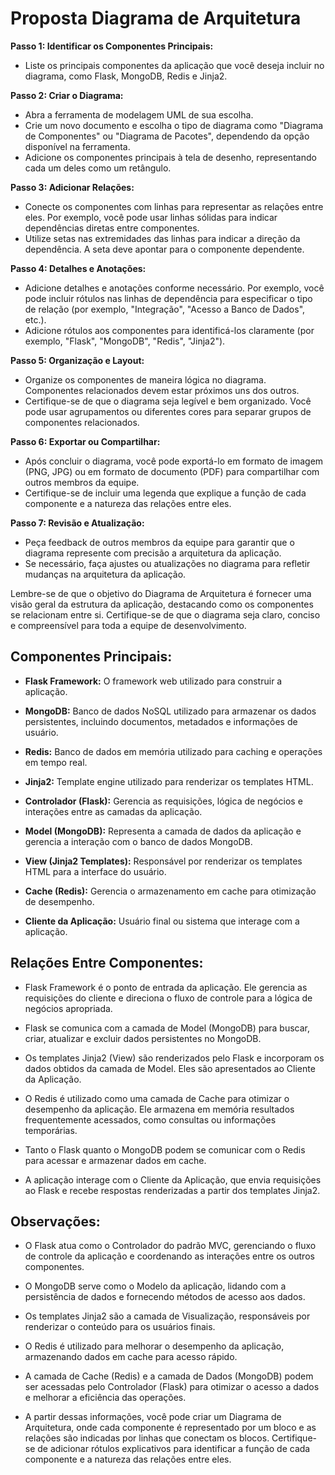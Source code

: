 # Proposta Diagrama de Arquitetura

**Passo 1: Identificar os Componentes Principais:**

- Liste os principais componentes da aplicação que você deseja incluir no diagrama, como Flask, MongoDB, Redis e Jinja2.

**Passo 2: Criar o Diagrama:**

- Abra a ferramenta de modelagem UML de sua escolha.
- Crie um novo documento e escolha o tipo de diagrama como "Diagrama de Componentes" ou "Diagrama de Pacotes", dependendo da opção disponível na ferramenta.
- Adicione os componentes principais à tela de desenho, representando cada um deles como um retângulo.

**Passo 3: Adicionar Relações:**

- Conecte os componentes com linhas para representar as relações entre eles. Por exemplo, você pode usar linhas sólidas para indicar dependências diretas entre componentes.
- Utilize setas nas extremidades das linhas para indicar a direção da dependência. A seta deve apontar para o componente dependente.

**Passo 4: Detalhes e Anotações:**

- Adicione detalhes e anotações conforme necessário. Por exemplo, você pode incluir rótulos nas linhas de dependência para especificar o tipo de relação (por exemplo, "Integração", "Acesso a Banco de Dados", etc.).
- Adicione rótulos aos componentes para identificá-los claramente (por exemplo, "Flask", "MongoDB", "Redis", "Jinja2").

**Passo 5: Organização e Layout:**

- Organize os componentes de maneira lógica no diagrama. Componentes relacionados devem estar próximos uns dos outros.
- Certifique-se de que o diagrama seja legível e bem organizado. Você pode usar agrupamentos ou diferentes cores para separar grupos de componentes relacionados.

**Passo 6: Exportar ou Compartilhar:**

- Após concluir o diagrama, você pode exportá-lo em formato de imagem (PNG, JPG) ou em formato de documento (PDF) para compartilhar com outros membros da equipe.
- Certifique-se de incluir uma legenda que explique a função de cada componente e a natureza das relações entre eles.

**Passo 7: Revisão e Atualização:**

- Peça feedback de outros membros da equipe para garantir que o diagrama represente com precisão a arquitetura da aplicação.
- Se necessário, faça ajustes ou atualizações no diagrama para refletir mudanças na arquitetura da aplicação.

Lembre-se de que o objetivo do Diagrama de Arquitetura é fornecer uma visão geral da estrutura da aplicação, destacando como os componentes se relacionam entre si. Certifique-se de que o diagrama seja claro, conciso e compreensível para toda a equipe de desenvolvimento.

## Componentes Principais:

- **Flask Framework:** O framework web utilizado para construir a aplicação.

- **MongoDB:** Banco de dados NoSQL utilizado para armazenar os dados persistentes, incluindo documentos, metadados e informações de usuário.

- **Redis:** Banco de dados em memória utilizado para caching e operações em tempo real.

- **Jinja2:** Template engine utilizado para renderizar os templates HTML.

- **Controlador (Flask):** Gerencia as requisições, lógica de negócios e interações entre as camadas da aplicação.

- **Model (MongoDB):** Representa a camada de dados da aplicação e gerencia a interação com o banco de dados MongoDB.

- **View (Jinja2 Templates):** Responsável por renderizar os templates HTML para a interface do usuário.

- **Cache (Redis):** Gerencia o armazenamento em cache para otimização de desempenho.

- **Cliente da Aplicação:** Usuário final ou sistema que interage com a aplicação.

## Relações Entre Componentes:

- Flask Framework é o ponto de entrada da aplicação. Ele gerencia as requisições do cliente e direciona o fluxo de controle para a lógica de negócios apropriada.

- Flask se comunica com a camada de Model (MongoDB) para buscar, criar, atualizar e excluir dados persistentes no MongoDB.

- Os templates Jinja2 (View) são renderizados pelo Flask e incorporam os dados obtidos da camada de Model. Eles são apresentados ao Cliente da Aplicação.

- O Redis é utilizado como uma camada de Cache para otimizar o desempenho da aplicação. Ele armazena em memória resultados frequentemente acessados, como consultas ou informações temporárias.

- Tanto o Flask quanto o MongoDB podem se comunicar com o Redis para acessar e armazenar dados em cache.

- A aplicação interage com o Cliente da Aplicação, que envia requisições ao Flask e recebe respostas renderizadas a partir dos templates Jinja2.

## Observações:

- O Flask atua como o Controlador do padrão MVC, gerenciando o fluxo de controle da aplicação e coordenando as interações entre os outros componentes.

- O MongoDB serve como o Modelo da aplicação, lidando com a persistência de dados e fornecendo métodos de acesso aos dados.

- Os templates Jinja2 são a camada de Visualização, responsáveis por renderizar o conteúdo para os usuários finais.

- O Redis é utilizado para melhorar o desempenho da aplicação, armazenando dados em cache para acesso rápido.

- A camada de Cache (Redis) e a camada de Dados (MongoDB) podem ser acessadas pelo Controlador (Flask) para otimizar o acesso a dados e melhorar a eficiência das operações.

- A partir dessas informações, você pode criar um Diagrama de Arquitetura, onde cada componente é representado por um bloco e as relações são indicadas por linhas que conectam os blocos. Certifique-se de adicionar rótulos explicativos para identificar a função de cada componente e a natureza das relações entre eles.
